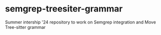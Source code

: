 # semgrep-treesiter-grammar
Summer intership '24 repository to work on Semgrep integration and Move Tree-sitter grammar
